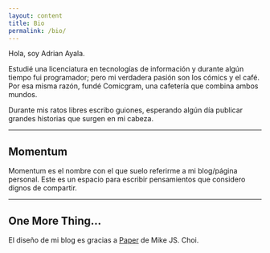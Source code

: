 ```yaml
---
layout: content
title: Bio
permalink: /bio/
---
```


Hola, soy Adrian Ayala. 

Estudié una licenciatura en tecnologías de información y durante algún tiempo fui programador; pero mi verdadera pasión son los cómics y el café. Por esa misma razón, fundé Comicgram, una cafetería que combina ambos mundos.

Durante mis ratos libres escribo guiones, esperando algún día publicar grandes historias que surgen en mi cabeza.

---

## Momentum

Momentum es el nombre con el que suelo referirme a mi blog/página personal. Este es un espacio para escribir pensamientos que considero dignos de compartir.

---

## One More Thing...

El diseño de mi blog es gracias a [Paper](https://github.com/mkchoi212/paper-jekyll-theme) de Mike JS. Choi.
